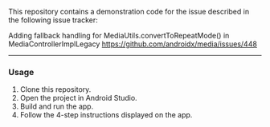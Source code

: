 This repository contains a demonstration code for the issue described in the following issue tracker:

Adding fallback handling for MediaUtils.convertToRepeatMode() in MediaControllerImplLegacy
https://github.com/androidx/media/issues/448

---

### Usage

1. Clone this repository.
2. Open the project in Android Studio.
3. Build and run the app.
4. Follow the 4-step instructions displayed on the app.
